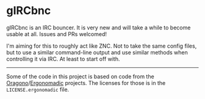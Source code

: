 # gIRCbnc

gIRCbnc is an IRC bouncer. It is very new and will take a while to become usable at all. Issues and PRs welcomed!

I'm aiming for this to roughly act like ZNC. Not to take the same config files, but to use a similar command-line output and use similar methods when controlling it via IRC. At least to start off with.

---

Some of the code in this project is based on code from the [Oragono](https://github.com/DanielOaks/oragono)/[Ergonomadic](https://github.com/edmund-huber/ergonomadic) projects. The licenses for those is in the `LICENSE.ergonomadic` file.
